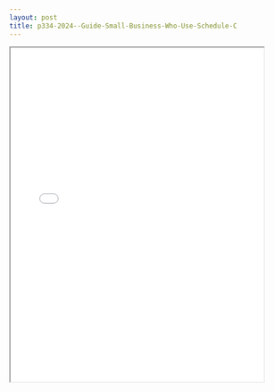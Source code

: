 ```yaml
---
layout: post
title: p334-2024--Guide-Small-Business-Who-Use-Schedule-C
---
```


<div class="pdf-container">
<iframe src="/ea/_pdf-2-md/p334-2024--Guide-Small-Business-Who-Use-Schedule-C.pdf" height="600" width="90%" allowFullScreen="true"></iframe>
</div>


